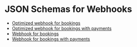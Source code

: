 # JSON Schemas for Webhooks

* [Optimized webhook for bookings](booking-optimized-webhook.json)
* [Optimized webhook for bookings with
  payments](booking-optimized-with-payments-webhook.json)
* [Webhook for bookings](booking-webhook.json)
* [Webhook for bookings with payments](booking-with-payments-webhook.json)
